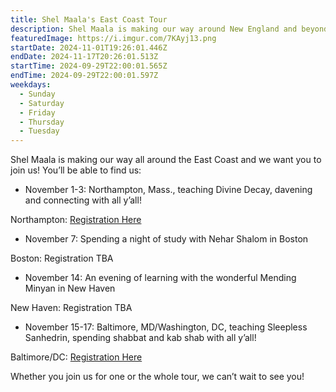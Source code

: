 ```yaml
---
title: Shel Maala's East Coast Tour
description: Shel Maala is making our way around New England and beyond, come learn with us!
featuredImage: https://i.imgur.com/7KAyj13.png
startDate: 2024-11-01T19:26:01.446Z
endDate: 2024-11-17T20:26:01.513Z
startTime: 2024-09-29T22:00:01.565Z
endTime: 2024-09-29T22:00:01.597Z
weekdays:
  - Sunday
  - Saturday
  - Friday
  - Thursday
  - Tuesday
---
```

Shel Maala is making our way all around the East Coast and we want you to join us! You’ll be able to find us:

* November 1-3: Northampton, Mass., teaching Divine Decay, davening and connecting with all y’all! 

N﻿orthampton: [Registration Here](https://www.eventbrite.com/e/998813787927?aff=oddtdtcreator) 



* November 7: Spending a night of study with Nehar Shalom in Boston

Boston: Registration TBA



* November 14: An evening of learning with the wonderful Mending Minyan in New Haven

New Haven: Registration TBA



* November 15-17: Baltimore, MD/Washington, DC, teaching Sleepless Sanhedrin, spending shabbat and kab shab with all y’all! 

Baltimore/DC: [Registration Here](https://www.eventbrite.com/e/1008150925557?aff=oddtdtcreator)



Whether you join us for one or the whole tour, we can’t wait to see you!